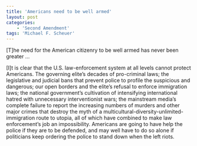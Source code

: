 ```yaml
---
title: 'Americans need to be well armed'
layout: post
categories:
    - 'Second Amendment'
tags: 'Michael F. Scheuer'
---
```


\[T\]he need for the American citizenry to be well armed has never been greater …  
  
\[I\]t is clear that the U.S. law-enforcement system at all levels cannot protect Americans. The governing elite’s decades of pro-criminal laws; the legislative and judicial bans that prevent police to profile the suspicious and dangerous; our open borders and the elite’s refusal to enforce immigration laws; the national government’s cultivation of intensifying international hatred with unnecessary interventionist wars; the mainstream media’s complete failure to report the increasing numbers of murders and other major crimes that destroy the myth of a multicultural-diversity-unlimited-immigration route to utopia, all of which have combined to make law enforcement’s job an impossibility. Americans are going to have help the police if they are to be defended, and may well have to do so alone if politicians keep ordering the police to stand down when the left riots.